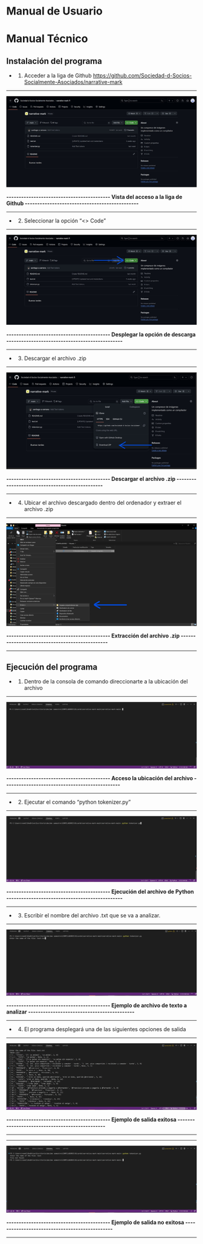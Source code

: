 # Manual de Usuario

# Manual Técnico
## Instalación del programa
*  1. Acceder a la liga de Github
https://github.com/Sociedad-d-Socios-Socialmente-Asociados/narrative-mark

- - - -
![figura 1](https://github.com/Sociedad-d-Socios-Socialmente-Asociados/narrative-mark/blob/main/Images/ManualTecnico/Paso1.jpg?raw=true)

**------------------------------------------ Vista del acceso a la liga de Github  ----------------------------------------------**
- - - -

*  2. Seleccionar la opción “<> Code”
 
- - - -
![figura 2](https://github.com/Sociedad-d-Socios-Socialmente-Asociados/narrative-mark/blob/main/Images/ManualTecnico/Paso2.jpg?raw=true)

**------------------------------------------ Desplegar la opción de descarga  -----------------------------------------------**
- - - -


*  3. Descargar el archivo .zip

- - - -
![figura 3](https://github.com/Sociedad-d-Socios-Socialmente-Asociados/narrative-mark/blob/main/Images/ManualTecnico/Paso3.jpg?raw=true)

**------------------------------------------ Descargar el archivo .zip  -----------------------------------------------**
- - - -

*  4. Ubicar el archivo descargado dentro del ordenador y extraer el archivo .zip

- - - -
![figura 4](https://github.com/Sociedad-d-Socios-Socialmente-Asociados/narrative-mark/blob/main/Images/ManualTecnico/Paso4.jpg?raw=true)

**------------------------------------------ Extracción del archivo .zip -----------------------------------------------**
- - - -


## Ejecución del programa

* 1. Dentro de la consola de comando direccionarte a la ubicación del archivo
 
- - - -
![figura 5](https://github.com/Sociedad-d-Socios-Socialmente-Asociados/narrative-mark/blob/main/Images/ManualTecnico/Paso5.jpg?raw=true)

**------------------------------------------ Acceso la ubicación del archivo -----------------------------------------------**
- - - -

* 2. Ejecutar el comando “python tokenizer.py”
 
- - - -
![figura 6](https://github.com/Sociedad-d-Socios-Socialmente-Asociados/narrative-mark/blob/main/Images/ManualTecnico/Paso6.jpg?raw=true)

**------------------------------------------ Ejecución del archivo de Python -----------------------------------------------**
- - - -


* 3. Escribir el nombre del archivo .txt que se va a analizar.
 
- - - -
![figura 7](https://github.com/Sociedad-d-Socios-Socialmente-Asociados/narrative-mark/blob/main/Images/ManualTecnico/Paso7.jpg?raw=true)

**------------------------------------------ Ejemplo de archivo de texto a analizar -------------------------------------------**
- - - -


* 4. El programa desplegará una de las siguientes opciones de salida

- - - -
![figura 8](https://github.com/Sociedad-d-Socios-Socialmente-Asociados/narrative-mark/blob/main/Images/ManualTecnico/Paso8.jpg?raw=true)

**------------------------------------------ Ejemplo de salida exitosa -----------------------------------------------**
- - - -


- - - -
![figura 9](https://github.com/Sociedad-d-Socios-Socialmente-Asociados/narrative-mark/blob/main/Images/ManualTecnico/Paso9.jpg?raw=true)

**------------------------------------------ Ejemplo de salida no exitosa -----------------------------------------------**
- - - -




